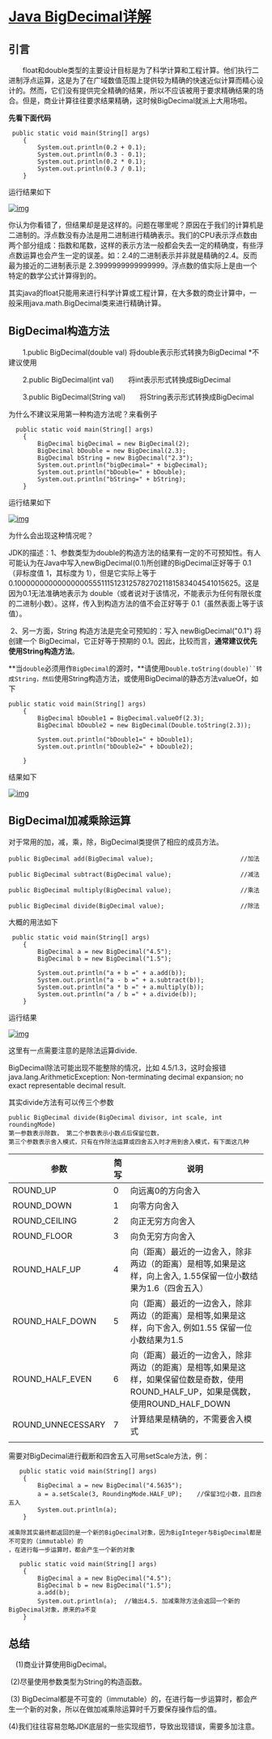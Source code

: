 # [Java BigDecimal详解](https://www.cnblogs.com/YangJavaer/p/6056394.html)

## 引言

　　float和double类型的主要设计目标是为了科学计算和工程计算。他们执行二进制浮点运算，这是为了在广域数值范围上提供较为精确的快速近似计算而精心设计的。然而，它们没有提供完全精确的结果，所以不应该被用于要求精确结果的场合。但是，商业计算往往要求结果精确，这时候BigDecimal就派上大用场啦。

**先看下面代码**

```
 public static void main(String[] args)
    {
        System.out.println(0.2 + 0.1);
        System.out.println(0.3 - 0.1);
        System.out.println(0.2 * 0.1);
        System.out.println(0.3 / 0.1);
    }
```

运行结果如下

[![img](https://images2015.cnblogs.com/blog/1010052/201611/1010052-20161112110906311-2138412408.png)](https://images2015.cnblogs.com/blog/1010052/201611/1010052-20161112110906311-2138412408.png)

  你认为你看错了，但结果却是是这样的。问题在哪里呢？原因在于我们的计算机是二进制的。浮点数没有办法是用二进制进行精确表示。我们的CPU表示浮点数由两个部分组成：指数和尾数，这样的表示方法一般都会失去一定的精确度，有些浮点数运算也会产生一定的误差。如：2.4的二进制表示并非就是精确的2.4。反而最为接近的二进制表示是 2.3999999999999999。浮点数的值实际上是由一个特定的数学公式计算得到的。

​     其实java的float只能用来进行科学计算或工程计算，在大多数的商业计算中，一般采用java.math.BigDecimal类来进行精确计算。

## BigDecimal构造方法

　　1.public BigDecimal(double val)   将double表示形式转换为BigDecimal *不建议使用

　　2.public BigDecimal(int val)　　将int表示形式转换成BigDecimal

　　3.public BigDecimal(String val)　　将String表示形式转换成BigDecimal

为什么不建议采用第一种构造方法呢？来看例子

```
  public static void main(String[] args)
    {
        BigDecimal bigDecimal = new BigDecimal(2);
        BigDecimal bDouble = new BigDecimal(2.3);
        BigDecimal bString = new BigDecimal("2.3");
        System.out.println("bigDecimal=" + bigDecimal);
        System.out.println("bDouble=" + bDouble);
        System.out.println("bString=" + bString);
    }
```

运行结果如下

[![img](https://images2015.cnblogs.com/blog/1010052/201611/1010052-20161112112045999-209507136.png)](https://images2015.cnblogs.com/blog/1010052/201611/1010052-20161112112045999-209507136.png)

为什么会出现这种情况呢？

 JDK的描述：1、参数类型为double的构造方法的结果有一定的不可预知性。有人可能认为在Java中写入newBigDecimal(0.1)所创建的BigDecimal正好等于 0.1（非标度值 1，其标度为 1），但是它实际上等于0.1000000000000000055511151231257827021181583404541015625。这是因为0.1无法准确地表示为 double（或者说对于该情况，不能表示为任何有限长度的二进制小数）。这样，传入到构造方法的值不会正好等于 0.1（虽然表面上等于该值）。

​    2、另一方面，String 构造方法是完全可预知的：写入 newBigDecimal("0.1") 将创建一个 BigDecimal，它正好等于预期的 0.1。因此，比较而言，**通常建议优先使用String构造方法**。

**当`double`必须用作`BigDecimal`的源时，**请使用`Double.toString(double)``转成String，然后`使用String构造方法，或使用BigDecimal的静态方法valueOf，如下

```
public static void main(String[] args)
    {
        BigDecimal bDouble1 = BigDecimal.valueOf(2.3);
        BigDecimal bDouble2 = new BigDecimal(Double.toString(2.3));

        System.out.println("bDouble1=" + bDouble1);
        System.out.println("bDouble2=" + bDouble2);
        
    }
```

结果如下

[![img](https://images2015.cnblogs.com/blog/1010052/201611/1010052-20161112113027514-1763821957.png)](https://images2015.cnblogs.com/blog/1010052/201611/1010052-20161112113027514-1763821957.png)

 

## BigDecimal加减乘除运算

对于常用的加，减，乘，除，BigDecimal类提供了相应的成员方法。

```
public BigDecimal add(BigDecimal value);                        //加法

public BigDecimal subtract(BigDecimal value);                   //减法 

public BigDecimal multiply(BigDecimal value);                   //乘法

public BigDecimal divide(BigDecimal value);                     //除法
```

大概的用法如下

```
 public static void main(String[] args)
    {
        BigDecimal a = new BigDecimal("4.5");
        BigDecimal b = new BigDecimal("1.5");

        System.out.println("a + b =" + a.add(b));
        System.out.println("a - b =" + a.subtract(b));
        System.out.println("a * b =" + a.multiply(b));
        System.out.println("a / b =" + a.divide(b));
    }
```

运行结果

[![img](https://images2015.cnblogs.com/blog/1010052/201611/1010052-20161112114924858-18135435.png)](https://images2015.cnblogs.com/blog/1010052/201611/1010052-20161112114924858-18135435.png)

这里有一点需要注意的是除法运算divide.

 BigDecimal除法可能出现不能整除的情况，比如 4.5/1.3，这时会报错java.lang.ArithmeticException: Non-terminating decimal expansion; no exact representable decimal result.

其实divide方法有可以传三个参数

```
public BigDecimal divide(BigDecimal divisor, int scale, int roundingMode) 
第一参数表示除数， 第二个参数表示小数点后保留位数，
第三个参数表示舍入模式，只有在作除法运算或四舍五入时才用到舍入模式，有下面这几种
```

| 参数              | 简写 | 说明                                                         |
| ----------------- | ---- | ------------------------------------------------------------ |
| ROUND_UP          | 0    | 向远离0的方向舍入                                            |
| ROUND_DOWN        | 1    | 向零方向舍入                                                 |
| ROUND_CEILING     | 2    | 向正无穷方向舍入                                             |
| ROUND_FLOOR       | 3    | 向负无穷方向舍入                                             |
| ROUND_HALF_UP     | 4    | 向（距离）最近的一边舍入，除非两边（的距离）是相等,如果是这样，向上舍入, 1.55保留一位小数结果为1.6（四舍五入） |
| ROUND_HALF_DOWN   | 5    | 向（距离）最近的一边舍入，除非两边（的距离）是相等,如果是这样，向下舍入, 例如1.55 保留一位小数结果为1.5 |
| ROUND_HALF_EVEN   | 6    | 向（距离）最近的一边舍入，除非两边（的距离）是相等,如果是这样，如果保留位数是奇数，使用ROUND_HALF_UP，如果是偶数，使用ROUND_HALF_DOWN |
| ROUND_UNNECESSARY | 7    | 计算结果是精确的，不需要舍入模式                             |
|                   |      |                                                              |



 

需要对BigDecimal进行截断和四舍五入可用setScale方法，例：

```
   public static void main(String[] args)
    {
        BigDecimal a = new BigDecimal("4.5635");
        a = a.setScale(3, RoundingMode.HALF_UP);    //保留3位小数，且四舍五入
        System.out.println(a);
    }
```

```
减乘除其实最终都返回的是一个新的BigDecimal对象，因为BigInteger与BigDecimal都是不可变的（immutable）的
，在进行每一步运算时，都会产生一个新的对象 
```

```
   public static void main(String[] args)
    {
        BigDecimal a = new BigDecimal("4.5");
        BigDecimal b = new BigDecimal("1.5");
        a.add(b);
        System.out.println(a);  //输出4.5. 加减乘除方法会返回一个新的BigDecimal对象，原来的a不变
    }
```

## 总结

　(1)商业计算使用BigDecimal。

​    (2)尽量使用参数类型为String的构造函数。

​    (3) BigDecimal都是不可变的（immutable）的，在进行每一步运算时，都会产生一个新的对象，所以在做加减乘除运算时千万要保存操作后的值。

​    (4)我们往往容易忽略JDK底层的一些实现细节，导致出现错误，需要多加注意。
